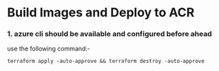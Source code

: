 # Build Images and Deploy to ACR 

### 1. azure cli should be available and configured before ahead

use the following command:-

```
terraform apply -auto-approve && terraform destroy -auto-approve
```